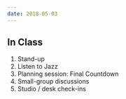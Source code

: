 ```yaml
---
date: 2018-05-03
---
```


## In Class

1. Stand-up
2. Listen to Jazz
3. Planning session: Final Countdown
4. Small-group discussions
5. Studio / desk check-ins

